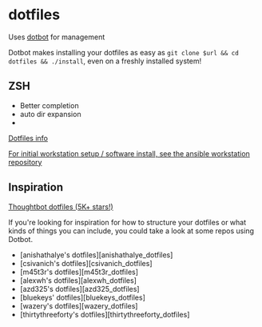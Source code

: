 # dotfiles


Uses [dotbot](https://github.com/anishathalye/dotbot) for management

Dotbot makes installing your dotfiles as easy as `git clone $url && cd dotfiles
&& ./install`, even on a freshly installed system!

## ZSH

- Better completion
- auto dir expansion
- 

[Dotfiles info](https://dotfiles.github.io/)

[For initial workstation setup / software install, see the ansible workstation repository](https://github.com/Joostvanderlaan/ansible-workstation)


Inspiration
-----------

[Thoughtbot dotfiles (5K+ stars!)](https://github.com/thoughtbot/dotfiles)

If you're looking for inspiration for how to structure your dotfiles or what
kinds of things you can include, you could take a look at some repos using
Dotbot.

* [anishathalye's dotfiles][anishathalye_dotfiles]
* [csivanich's dotfiles][csivanich_dotfiles]
* [m45t3r's dotfiles][m45t3r_dotfiles]
* [alexwh's dotfiles][alexwh_dotfiles]
* [azd325's dotfiles][azd325_dotfiles]
* [bluekeys' dotfiles][bluekeys_dotfiles]
* [wazery's dotfiles][wazery_dotfiles]
* [thirtythreeforty's dotfiles][thirtythreeforty_dotfiles]